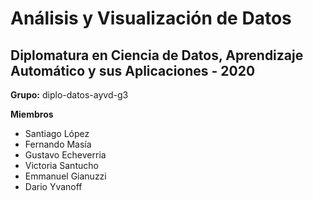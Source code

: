 # Análisis y Visualización de Datos

## Diplomatura en Ciencia de Datos, Aprendizaje Automático y sus Aplicaciones - 2020

**Grupo:** diplo-datos-ayvd-g3

**Miembros**
   - Santiago López
   - Fernando Masía
   - Gustavo Echeverria
   - Victoria Santucho
   - Emmanuel Gianuzzi
   - Dario Yvanoff

